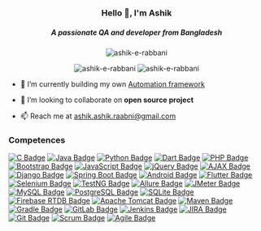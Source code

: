 <h3 align="center">Hello 👋, I'm Ashik</h3>
<h5 align="center">A passionate QA and developer from Bangladesh</h5>

<p align="center"> <img src="https://komarev.com/ghpvc/?username=ashik-e-rabbani&label=Profile%20views&color=0e75b6&style=flat" alt="ashik-e-rabbani" /> </p>

</p>

<p align="center">
  <img src="https://github-readme-stats.vercel.app/api?username=ashik-e-rabbani&show_icons=true&locale=en" alt="ashik-e-rabbani" />
  <img src="https://github-readme-streak-stats.herokuapp.com/?user=ashik-e-rabbani" alt="ashik-e-rabbani" />
</p>


- 🔭 I’m currently building my own [Automation framework](https://github.com/ashik-e-rabbani/Web-automation-with-selenium)

- 👯 I’m looking to collaborate on **open source project**
- 📫 Reach me at [ashik.ashik.raabni@gmail.com](mailto:ashik.ashik.raabni@gmail.com)

<h3 align="left">Competences</h3>


[![C Badge](https://img.shields.io/badge/C-00599C?style=for-the-badge&logo=c&logoColor=white)](https://en.wikipedia.org/wiki/C_(programming_language))
[![Java Badge](https://img.shields.io/badge/Java-ED8B00?style=for-the-badge&logo=java&logoColor=white)](https://www.java.com/)
[![Python Badge](https://img.shields.io/badge/Python-3776AB?style=for-the-badge&logo=python&logoColor=white)](https://www.python.org/)
[![Dart Badge](https://img.shields.io/badge/Dart-0175C2?style=for-the-badge&logo=dart&logoColor=white)](https://dart.dev/)
[![PHP Badge](https://img.shields.io/badge/PHP-777BB4?style=for-the-badge&logo=php&logoColor=white)](https://www.php.net/) [![Bootstrap Badge](https://img.shields.io/badge/Bootstrap-563D7C?style=for-the-badge&logo=bootstrap&logoColor=white)](https://getbootstrap.com/)
[![JavaScript Badge](https://img.shields.io/badge/JavaScript-F7DF1E?style=for-the-badge&logo=javascript&logoColor=black)](https://developer.mozilla.org/en-US/docs/Web/JavaScript)
[![jQuery Badge](https://img.shields.io/badge/jQuery-0769AD?style=for-the-badge&logo=jquery&logoColor=white)](https://jquery.com/)
[![AJAX Badge](https://img.shields.io/badge/AJAX-0769AD?style=for-the-badge&logo=ajax&logoColor=white)](https://developer.mozilla.org/en-US/docs/Web/Guide/AJAX) [![Django Badge](https://img.shields.io/badge/Django-092E20?style=for-the-badge&logo=django&logoColor=white)](https://www.djangoproject.com/)
[![Spring Boot Badge](https://img.shields.io/badge/Spring_Boot-6DB33F?style=for-the-badge&logo=spring&logoColor=white)](https://spring.io/projects/spring-boot)
[![Android Badge](https://img.shields.io/badge/Android-3DDC84?style=for-the-badge&logo=android&logoColor=white)](https://developer.android.com/)
[![Flutter Badge](https://img.shields.io/badge/Flutter-02569B?style=for-the-badge&logo=flutter&logoColor=white)](https://flutter.dev/) [![Selenium Badge](https://img.shields.io/badge/Selenium-43B02A?style=for-the-badge&logo=selenium&logoColor=white)](https://www.selenium.dev/)
[![TestNG Badge](https://img.shields.io/badge/TestNG-007ACC?style=for-the-badge&logo=testng&logoColor=white)](https://testng.org/)
[![Allure Badge](https://img.shields.io/badge/Allure_Report-FF4500?style=for-the-badge&logo=allure&logoColor=white)](https://docs.qameta.io/allure/) [![JMeter Badge](https://img.shields.io/badge/JMeter-D22128?style=for-the-badge&logo=apache-jmeter&logoColor=white)](https://jmeter.apache.org/) [![MySQL Badge](https://img.shields.io/badge/MySQL-4479A1?style=for-the-badge&logo=mysql&logoColor=white)](https://www.mysql.com/)
[![PostgreSQL Badge](https://img.shields.io/badge/PostgreSQL-4169E1?style=for-the-badge&logo=postgresql&logoColor=white)](https://www.postgresql.org/)
[![SQLite Badge](https://img.shields.io/badge/SQLite-003B57?style=for-the-badge&logo=sqlite&logoColor=white)](https://www.sqlite.org/)
[![Firebase RTDB Badge](https://img.shields.io/badge/Firebase_RTD-FFCA28?style=for-the-badge&logo=firebase&logoColor=black)](https://firebase.google.com/docs/database) 
[![Apache Tomcat Badge](https://img.shields.io/badge/Apache_Tomcat-F8DC75?style=for-the-badge&logo=apache-tomcat&logoColor=black)](http://tomcat.apache.org/) [![Maven Badge](https://img.shields.io/badge/Maven-C71A36?style=for-the-badge&logo=apache-maven&logoColor=white)](https://maven.apache.org/) [![Gradle Badge](https://img.shields.io/badge/Gradle-02303A?style=for-the-badge&logo=gradle&logoColor=white)](https://gradle.org/) [![GitLab Badge](https://img.shields.io/badge/GitLab-FCA121?style=for-the-badge&logo=gitlab&logoColor=black)](https://about.gitlab.com/)
[![Jenkins Badge](https://img.shields.io/badge/Jenkins-D24939?style=for-the-badge&logo=jenkins&logoColor=white)](https://www.jenkins.io/) [![JIRA Badge](https://img.shields.io/badge/JIRA-0052CC?style=for-the-badge&logo=jira&logoColor=white)](https://www.atlassian.com/software/jira) [![Git Badge](https://img.shields.io/badge/Git-F05032?style=for-the-badge&logo=git&logoColor=white)](https://git-scm.com/) [![Scrum Badge](https://img.shields.io/badge/Scrum-5849BE?style=for-the-badge&logo=scrum&logoColor=white)](https://www.scrum.org/) [![Agile Badge](https://img.shields.io/badge/Agile-009B8D?style=for-the-badge&logo=agile&logoColor=white)](https://www.agilealliance.org/)


